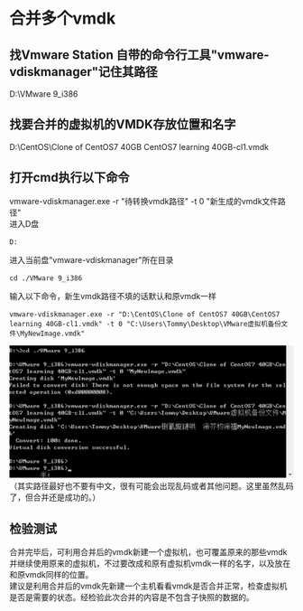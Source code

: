 # 合并多个vmdk
## 找Vmware Station 自带的命令行工具"vmware-vdiskmanager"记住其路径
D:\VMware 9_i386

## 找要合并的虚拟机的VMDK存放位置和名字
D:\CentOS\Clone of CentOS7 40GB
CentOS7 learning 40GB-cl1.vmdk

## 打开cmd执行以下命令
vmware-vdiskmanager.exe -r "待转换vmdk路径" -t 0 "新生成的vmdk文件路径"</br>
进入D盘
```
D:
```
进入当前盘"vmware-vdiskmanager"所在目录
```
cd ./VMware 9_i386 
```
输入以下命令，新生vmdk路径不填的话默认和原vmdk一样
```
vmware-vdiskmanager.exe -r "D:\CentOS\Clone of CentOS7 40GB\CentOS7 learning 40GB-cl1.vmdk" -t 0 "C:\Users\Tommy\Desktop\VMware虚拟机备份文件\MyNewImage.vmdk"
```
![](https://github.com/dearxuany/Sharon_Technology_learning_note/blob/master/note_images/VMware_note_images/VMware%20%E5%90%88%E5%B9%B6%E5%A4%9A%E4%B8%AAvmdk2.png)</br>
（其实路径最好也不要有中文，很有可能会出现乱码或者其他问题。这里虽然乱码了，但合并还是成功的。）


## 检验测试
合并完毕后，可利用合并后的vmdk新建一个虚拟机，也可覆盖原来的那些vmdk并继续使用原来的虚拟机，不过要改成和原有虚拟机vmdk一样的名字，以及放在和原vmdk同样的位置。</br>
建议是利用合并后的vmdk先新建一个主机看看vmdk是否合并正常，检查虚拟机是否是需要的状态。经检验此次合并的内容是不包含子快照的数据的。</br>
